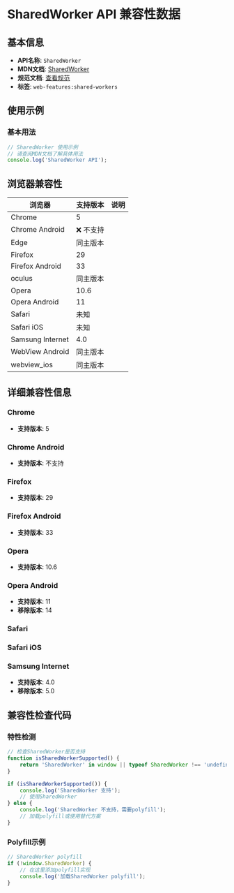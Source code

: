 # SharedWorker API 兼容性数据

## 基本信息

- **API名称**: `SharedWorker`
- **MDN文档**: [SharedWorker](https://developer.mozilla.org/docs/Web/API/SharedWorker)
- **规范文档**: [查看规范](https://html.spec.whatwg.org/multipage/workers.html#shared-workers-and-the-sharedworker-interface)
- **标签**: `web-features:shared-workers`

## 使用示例

### 基本用法

```javascript
// SharedWorker 使用示例
// 请查阅MDN文档了解具体用法
console.log('SharedWorker API');
```

## 浏览器兼容性

| 浏览器 | 支持版本 | 说明 |
|--------|----------|------|
| Chrome | 5 |  |
| Chrome Android | ❌ 不支持 |  |
| Edge | 同主版本 |  |
| Firefox | 29 |  |
| Firefox Android | 33 |  |
| oculus | 同主版本 |  |
| Opera | 10.6 |  |
| Opera Android | 11 |  |
| Safari | 未知 |  |
| Safari iOS | 未知 |  |
| Samsung Internet | 4.0 |  |
| WebView Android | 同主版本 |  |
| webview_ios | 同主版本 |  |

## 详细兼容性信息

### Chrome

- **支持版本**: 5

### Chrome Android

- **支持版本**: 不支持

### Firefox

- **支持版本**: 29

### Firefox Android

- **支持版本**: 33

### Opera

- **支持版本**: 10.6

### Opera Android

- **支持版本**: 11
- **移除版本**: 14

### Safari


### Safari iOS


### Samsung Internet

- **支持版本**: 4.0
- **移除版本**: 5.0

## 兼容性检查代码

### 特性检测

```javascript
// 检查SharedWorker是否支持
function isSharedWorkerSupported() {
    return 'SharedWorker' in window || typeof SharedWorker !== 'undefined';
}

if (isSharedWorkerSupported()) {
    console.log('SharedWorker 支持');
    // 使用SharedWorker
} else {
    console.log('SharedWorker 不支持，需要polyfill');
    // 加载polyfill或使用替代方案
}
```

### Polyfill示例

```javascript
// SharedWorker polyfill
if (!window.SharedWorker) {
    // 在这里添加polyfill实现
    console.log('加载SharedWorker polyfill');
}
```

